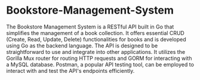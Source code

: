 # Bookstore-Management-System
The Bookstore Management System is a RESTful API built in Go that simplifies the management of a book collection. It offers essential CRUD (Create, Read, Update, Delete) functionalities for books and is developed using Go as the backend language. The API is designed to be straightforward to use and integrate into other applications. It utilizes the Gorilla Mux router for routing HTTP requests and GORM for interacting with a MySQL database. Postman, a popular API testing tool, can be employed to interact with and test the API's endpoints efficiently.
